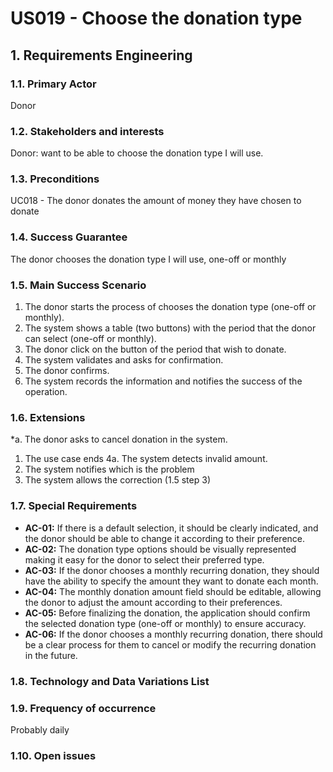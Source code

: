# US019 - Choose the donation type

## 1. Requirements Engineering

### 1.1. Primary Actor
Donor

### 1.2. Stakeholders and interests
Donor: want to be able to choose the donation type I will use. 


### 1.3. Preconditions
UC018 - The donor donates the amount of money they have chosen to donate

### 1.4. Success Guarantee
The donor chooses the donation type I will use, one-off or monthly

### 1.5. Main Success Scenario
1. The donor starts the process of chooses the donation type (one-off or monthly).
2. The system shows a table (two buttons) with the period that the donor can select (one-off or monthly).
3. The donor click on the button of the period that wish to donate.
4. The system validates and asks for confirmation.
5. The donor confirms.
6. The system records the information and notifies the success of the operation.

### 1.6. Extensions
*a. The donor asks to cancel donation in the system.
1. The use case ends
4a. The system detects invalid amount.
1. The system notifies which is the problem
2. The system allows the correction (1.5 step 3)

### 1.7. Special Requirements
* **AC-01:** If there is a default selection, it should be clearly indicated, and the donor should be able to change it according to their preference.
* **AC-02:** The donation type options should be visually represented making it easy for the donor to select their preferred type.
* **AC-03:** If the donor chooses a monthly recurring donation, they should have the ability to specify the amount they want to donate each month.
* **AC-04:** The monthly donation amount field should be editable, allowing the donor to adjust the amount according to their preferences.
* **AC-05:** Before finalizing the donation, the application should confirm the selected donation type (one-off or monthly) to ensure accuracy.
* **AC-06:** If the donor chooses a monthly recurring donation, there should be a clear process for them to cancel or modify the recurring donation in the future.

### 1.8. Technology and Data Variations List

### 1.9. Frequency of occurrence
Probably daily

### 1.10. Open issues
